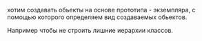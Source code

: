 хотим создавать обьекты
на основе прототипа - экземпляра,
с помощью которого определяем
вид создаваемых обьектов.

Например чтобы не строить 
лишние иерархии классов.